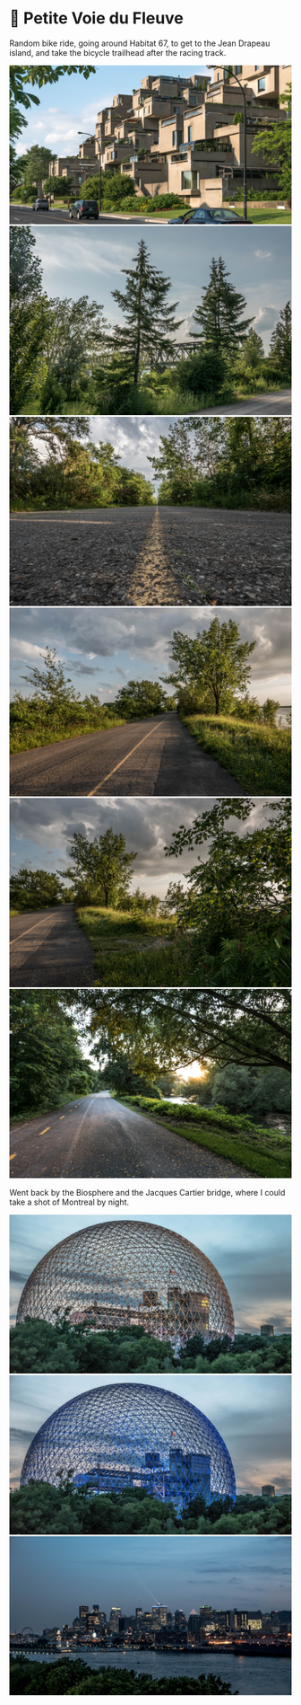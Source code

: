 # 🚴 Petite Voie du Fleuve

Random bike ride, going around Habitat 67, to get to the Jean Drapeau
island, and take the bicycle trailhead after the racing track.

[![P1010692](/photos/hd/P1010692.jpg)](/photos/P1010692.md)
[![P1010718](/photos/hd/P1010718.jpg)](/photos/P1010718.md)
[![P1010744](/photos/hd/P1010744.jpg)](/photos/P1010744.md)
[![P1010753](/photos/hd/P1010753.jpg)](/photos/P1010753.md)
[![P1010756](/photos/hd/P1010756.jpg)](/photos/P1010756.md)
[![P1010774](/photos/hd/P1010774.jpg)](/photos/P1010774.md)

Went back by the Biosphere and the Jacques Cartier bridge, where I could
take a shot of Montreal by night.

[![P1010873](/photos/hd/P1010873.jpg)](/photos/P1010873.md)
[![P1010891](/photos/hd/P1010891.jpg)](/photos/P1010891.md)
[![P1010907](/photos/hd/P1010907.jpg)](/photos/P1010907.md)
